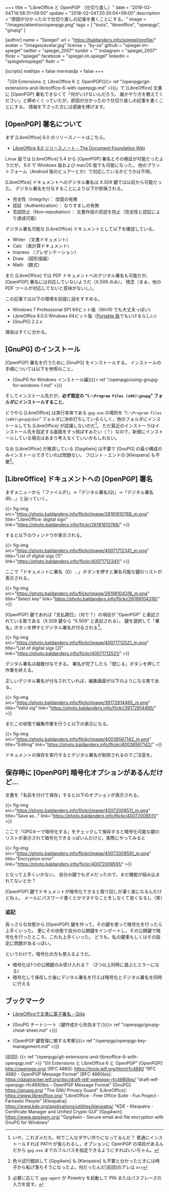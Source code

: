 +++
title = "LibreOffice と OpenPGP （仕切り直し）"
date = "2018-02-04T14:58:31+09:00"
update = "2018-02-04T20:35:04+09:00"
description = "原因が分かったので仕切り直しの記事を書くことにする。"
image = "/images/attention/openpgp.png"
tags        = [ "tools", "libreoffice", "openpgp", "gnupg" ]

[author]
  name      = "Spiegel"
  url       = "https://baldanders.info/spiegel/profile/"
  avatar    = "/images/avatar.jpg"
  license   = "by-sa"
  github    = "spiegel-im-spiegel"
  twitter   = "spiegel_2007"
  tumblr    = ""
  instagram = "spiegel_2007"
  flickr    = "spiegel"
  facebook  = "spiegel.im.spiegel"
  linkedin  = "spiegelimspiegel"
  flattr    = ""

[scripts]
  mathjax = false
  mermaidjs = false
+++

「[Git Extensions と LibreOffice 6 と OpenPGP]({{< ref "/openpgp/git-extensions-and-libreoffice-6-with-openpgp.md" >}})」で [LibreOffice] 文書に [OpenPGP] 署名できなくて「何がいけないんだろう。 誰かやり方を教えてください」と締めくくっていたが，原因が分かったので仕切り直しの記事を書くことにする。
情報を下さった方には感謝を捧げます。

## [OpenPGP] 署名について

まず [LibreOffice] 6.0 のリリースノートはこちら。

- [LibreOffice 6.0 リリースノート - The Document Foundation Wiki](https://wiki.documentfoundation.org/ReleaseNotes/6.0/ja)

Linux 版では [LibreOffice] 5.4 から [OpenPGP] 署名とその検証が可能だったようだが， 6.0 で Windows 版および macOS 版でも可能になった。
他のプラットフォーム（Android 版のビュアーとか）で対応しているかどうかは不明。

[LibreOffice] ドキュメントへのデジタル署名は X.509 鍵では以前から可能だった。
デジタル署名を付与することにより以下が担保される。

- 完全性（Integrity）： 改竄の有無
- 認証（Authentication）： なりすましの有無
- 否認防止（Non-repudiation）： 文書作成の否認を防止（完全性と認証により達成可能）

デジタル署名可能な [LibreOffice] ドキュメントとして以下を確認している。

- Writer （文書ドキュメント）
- Calc （表計算ドキュメント）
- Impress （プレゼンテーション）
- Draw （図形描画）
- Math （数式）

また [LibreOffice] では PDF ドキュメントへのデジタル署名も可能だが， [OpenPGP] 署名には対応していないようだ（X.509 のみ）。
残念（まぁ，他の PDF ツールが対応してないと意味がないし）。

この記事では以下の環境を前提に話をすすめる。

- Windows 7 Professional SP1 64ビット版（Win10 でも大丈夫っぽい）
- LibreOffice 6.0.0 Windows 64ビット版（[Portable 版](https://portableapps.com/apps/office/libreoffice_portable "LibreOffice Portable | PortableApps.com - Portable software for USB, portable and cloud drives")でもいけるらしい）
- [GnuPG] 2.2.x

理由はすぐに分かる。

## [GnuPG] のインストール

[OpenPGP] 署名を行うために [GnuPG] をインストールする。
インストールの手順については以下を参照のこと。

- [GnuPG for Windows インストール編]({{< ref "/openpgp/using-gnupg-for-windows-1.md" >}})

そしてインストール先だが，**必ず既定の “`C:\Program Files (x86)\gnupg`” フォルダにインストールすること**。

どうやら [LibreOffice] は実行本体である `gpg.exe` の場所を “`C:\Program Files (x86)\gnupg\bin`” フォルダに決め打ちしているらしく，他のフォルダにインストールしても [LibreOffice] が認識しないのだ[^gpg1]。
ただ最近のインストーラはインストール先を指定する画面をすっ飛ばすみたい（？）なので，新規にインストールしている場合はあまり考えなくていいかもしれない。

[^gpg1]: いや，これダメだろ。何でこんなダサい作りになってるんだ？ 普通にインストールすれば PATH が張られるし，オプションに OpenPGP の項目があるんだから `gpg.exe` までのフルパスを指定できるようにすればいいぢゃん。

なお [LibreOffice] が推奨している [Gpg4win] は不要で [GnuPG] の最小構成のみインストールできていれば問題ない。
フロント・エンドの [Kleopatra] も不要[^k1]。

[^k1]: 色々試行錯誤して [Gpg4win] も [Kleopatra] も不要と分かったときには椅子から転げ落ちそうになったよ。何だったんだ[前回]のアレは `orz`

## [LibreOffice] ドキュメントへの [OpenPGP] 署名

まずメニューから「ファイル(F)」→「デジタル署名(Q)」→「デジタル署名(R)...」と辿っていく。

{{< fig-img src="https://photo.baldanders.info/flickr/image/26181610768_m.png" title="LibreOffice: digital sign" link="https://photo.baldanders.info/flickr/26181610768/" >}}

すると以下のウィンドウが表示される。

{{< fig-img src="https://photo.baldanders.info/flickr/image/40071712341_m.png" title="List of digital sigs (1)" link="https://photo.baldanders.info/flickr/40071712341/" >}}

ここで「ドキュメントに署名（D）...」ボタンを押すと署名可能な鍵のリストが表示される。

{{< fig-img src="https://photo.baldanders.info/flickr/image/26198104318_m.png" title="Select key" link="https://photo.baldanders.info/flickr/26198104318/" >}}

[OpenPGP] 鍵であれば「支払期日」（何で？）の項目が “OpenPGP” と表記されている筈である（X.509 鍵なら “X.509” と表記される）。
鍵を選択して「署名」ボタンを押すとデジタル署名が付与される[^pe1]。

[^pe1]: 必要に応じて `gpg-agent` が Pinentry を起動して PIN またはパスフレーズの入力を促す。

{{< fig-img src="https://photo.baldanders.info/flickr/image/40071712521_m.png" title="List of digital sigs (2)" link="https://photo.baldanders.info/flickr/40071712521/" >}}

デジタル署名は複数付与できる。
署名が完了したら「閉じる」ボタンを押して作業を終える。

正しいデジタル署名が付与されていれば，編集画面が以下のようになる筈である。

{{< fig-img src="https://photo.baldanders.info/flickr/image/39172914465_m.png" title="Valid sig" link="https://photo.baldanders.info/flickr/39172914465/" >}}

またこの状態で編集作業を行うと以下の表示になる。

{{< fig-img src="https://photo.baldanders.info/flickr/image/40038567142_m.png" title="Editing" link="https://photo.baldanders.info/flickr/40038567142/" >}}

ドキュメントの保存を実行するとデジタル署名が削除されるのでご注意を。

## 保存時に [OpenPGP] 暗号化オプションがあるんだけど...

文書を「名前を付けて保存」すると以下のオプションが表示される。

{{< fig-img src="https://photo.baldanders.info/flickr/image/40072008511_m.png" title="Save as..." link="https://photo.baldanders.info/flickr/40072008511/" >}}

ここで「GPGキーで暗号化する」をチェックして保存すると暗号化可能な鍵のリストが表示されて暗号化できるっぽいんだけど，実際にやってみると

{{< fig-img src="https://photo.baldanders.info/flickr/image/40072008591_m.png" title="Encryption error" link="https://photo.baldanders.info/flickr/40072008591/" >}}

となって上手くいかない。
自分の鍵でもダメだったので，まだ機能が組み込まれてないとか？

[OpenPGP] 鍵でドキュメントが暗号化できると取り回しが凄く楽になるんだけどねぇ。
メールにパスワード書くとかマヌケなことをしなくて良くなるし（笑）

### 追記

真っさらな状態から [OpenPGP] 鍵を作って，その鍵を使って暗号化を行ったら上手くいった。
更にその状態で自分の公開鍵をインポートし，その公開鍵で暗号化を行ったところ，これも上手くいった。
どうも，私の鍵束もしくはその設定に問題があるっぽい。

というわけで，暗号化の方も使えるようだ。

- 暗号化は1つの公開鍵のみ受け入れる？ （2つ以上同時に選ぶとエラーになる）
- 暗号化して保存した後にデジタル署名を行えば暗号化とデジタル署名を同時に行える 

## ブックマーク

- [LibreOfficeで文書に電子署名 - Qiita](https://qiita.com/tsuyoshi_cho/items/4cf78f8f1d0a0dd94018)

- [GnuPG チートシート（鍵作成から失効まで）]({{< ref "/openpgp/gnupg-cheat-sheet.md" >}})
- [OpenPGP 鍵管理に関する考察]({{< ref "/openpgp/openpgp-key-management.md" >}})

[前回]: {{< ref "/openpgp/git-extensions-and-libreoffice-6-with-openpgp.md" >}} "Git Extensions と LibreOffice 6 と OpenPGP"
[OpenPGP]: http://openpgp.org/
[RFC 4880]: https://tools.ietf.org/html/rfc4880 "RFC 4880 - OpenPGP Message Format"
[RFC 4880bis]: https://datatracker.ietf.org/doc/draft-ietf-openpgp-rfc4880bis/ "draft-ietf-openpgp-rfc4880bis - OpenPGP Message Format"
[GnuPG]: https://gnupg.org/ "The GNU Privacy Guard"
[LibreOffice]: https://www.libreoffice.org/ "LibreOffice - Free Office Suite - Fun Project - Fantastic People"
[Kleopatra]: https://www.kde.org/applications/utilities/kleopatra/ "KDE - Kleopatra - Certificate Manager and Unified Crypto GUI"
[Gpg4win]: https://www.gpg4win.org/ "Gpg4win - Secure email and file encryption with GnuPG for Windows"
